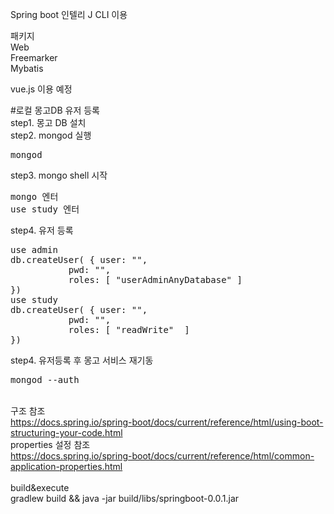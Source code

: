 Spring boot
인텔리 J CLI 이용

패키지<br>
Web<br>
Freemarker<br>
Mybatis<br>

vue.js 이용 예정


#로컬 몽고DB 유저 등록<br>
step1. 몽고 DB 설치<br>
step2. mongod 실행<br>
<pre>
mongod
</pre>
step3. mongo shell 시작<br>
<pre>
mongo 엔터
use study 엔터
</pre>
step4. 유저 등록
<pre>
use admin
db.createUser( { user: "<username>",
           pwd: "<password>",
           roles: [ "userAdminAnyDatabase" ]
})
use study
db.createUser( { user: "<username>",
           pwd: "<password>",
           roles: [ "readWrite"  ] 
})
</pre>
step4. 유저등록 후 몽고 서비스 재기동<br>
<pre>
mongod --auth
</pre>


<br>구조 참조</br>
https://docs.spring.io/spring-boot/docs/current/reference/html/using-boot-structuring-your-code.html
<br>properties 설정 참조</br>
https://docs.spring.io/spring-boot/docs/current/reference/html/common-application-properties.html
<br><br>build&execute<br>
gradlew build && java -jar build/libs/springboot-0.0.1.jar